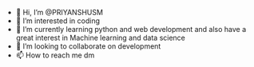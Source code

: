 - 👋 Hi, I’m @PRIYANSHUSM
- 👀 I’m interested in coding
- 🌱 I’m currently learning python and web development and also have a great interest in Machine learning and data science
- 💞️ I’m looking to collaborate on development
- 📫 How to reach me dm

<!---
PRIYANSHUSM/PRIYANSHUSM is a ✨ special ✨ repository because its `README.md` (this file) appears on your GitHub profile.
You can click the Preview link to take a look at your changes.
--->
